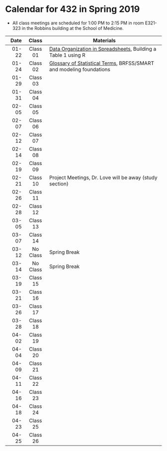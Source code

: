 # Calendar for 432 in Spring 2019

- All class meetings are scheduled for 1:00 PM to 2:15 PM in room E321-323 in the Robbins building at the School of Medicine. 

Date | Class | Materials
---------: | :--------: | ----------------------------------------------------------------------
01-22 | Class 01 | [Data Organization in Spreadsheets](https://github.com/THOMASELOVE/2019-432/blob/master/references/pdf/Broman_and_Woo_2018_Data_Organization_in_Spreadsheets.pdf), Building a Table 1 using R
01-24 | Class 02 | [Glossary of Statistical Terms](http://hbiostat.org/doc/glossary.pdf), BRFSS/SMART and modeling foundations
01-29 | Class 03 | 
01-31 | Class 04 | 
02-05 | Class 05 | 
02-07 | Class 06 | 
02-12 | Class 07 | 
02-14 | Class 08 | 
02-19 | Class 09 | 
02-21 | Class 10 | Project Meetings, Dr. Love will be away (study section)
02-26 | Class 11 | 
02-28 | Class 12 | 
03-05 | Class 13 | 
03-07 | Class 14 | 
03-12 | No Class | Spring Break
03-14 | No Class | Spring Break
03-19 | Class 15 | 
03-21 | Class 16 | 
03-26 | Class 17 | 
03-28 | Class 18 | 
04-02 | Class 19 | 
04-04 | Class 20 | 
04-09 | Class 21 | 
04-11 | Class 22 | 
04-16 | Class 23 | 
04-18 | Class 24 | 
04-23 | Class 25 | 
04-25 | Class 26 | 
